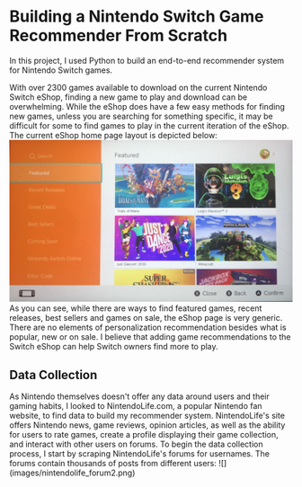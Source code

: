 # Building a Nintendo Switch Game Recommender From Scratch

In this project, I used Python to build an end-to-end recommender system for Nintendo Switch games.

With over 2300 games available to download on the current Nintendo Switch eShop, finding a new game to play and download can be overwhelming. While the eShop does have a few easy methods for finding new games, unless you are searching for something specific, it may be difficult for some to find games to play in the current iteration of the eShop. The current eShop home page layout is depicted below:
![](images/eshop_home.png)
As you can see, while there are ways to find featured games, recent releases, best sellers and games on sale, the eShop page is very generic. There are no elements of personalization recommendation besides what is popular, new or on sale. 
I believe that adding game recommendations to the Switch eShop can help Switch owners find more to play.

## Data Collection
As Nintendo themselves doesn't offer any data around users and their gaming habits, I looked to NintendoLife.com, a popular Nintendo fan website, to find data to build my recommender system. NintendoLife's site offers Nintendo news, game reviews, opinion articles, as well as the ability for users to rate games, create a profile displaying their game collection, and interact with other users on forums. 
To begin the data collection process, I start by scraping NintendoLife's forums for usernames. The forums contain thousands of posts from different users:
![] (images/nintendolife_forum2.png)

